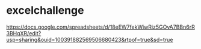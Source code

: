 # excelchallenge

https://docs.google.com/spreadsheets/d/18eEW7fekWiwRiz5GOvA7BBn6rR3BHqXR/edit?usp=sharing&ouid=100391882569506680423&rtpof=true&sd=true

